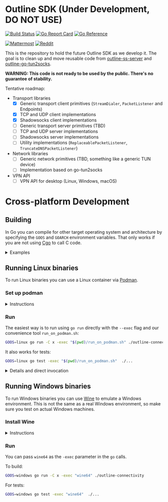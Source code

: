 # Outline SDK (Under Development, DO NOT USE)

[![Build Status](https://github.com/Jigsaw-Code/outline-internal-sdk/actions/workflows/test.yml/badge.svg)](https://github.com/Jigsaw-Code/outline-internal-sdk/actions/workflows/test.yml?query=branch%3Amain)
[![Go Report Card](https://goreportcard.com/badge/github.com/Jigsaw-Code/outline-internal-sdk)](https://goreportcard.com/report/github.com/Jigsaw-Code/outline-internal-sdk)
[![Go Reference](https://pkg.go.dev/badge/github.com/Jigsaw-Code/outline-internal-sdk.svg)](https://pkg.go.dev/github.com/Jigsaw-Code/outline-internal-sdk)

[![Mattermost](https://badgen.net/badge/Mattermost/Outline%20Community/blue)](https://community.internetfreedomfestival.org/community/channels/outline-community)
[![Reddit](https://badgen.net/badge/Reddit/r%2Foutlinevpn/orange)](https://www.reddit.com/r/outlinevpn/)

This is the repository to hold the future Outline SDK as we develop it. The goal is to clean up and move reusable code from [outline-ss-server](https://github.com/Jigsaw-Code/outline-ss-server) and [outline-go-tun2socks](https://github.com/Jigsaw-Code/outline-go-tun2socks).

**WARNING: This code is not ready to be used by the public. There's no guarantee of stability.**

Tentative roadmap:

- Transport libraries
  - [x] Generic transport client primitives (`StreamDialer`, `PacketListener` and Endpoints)
  - [x] TCP and UDP client implementations
  - [x] Shadowsocks client implementations
  - [ ] Generic transport server primitives (TBD)
  - [ ] TCP and UDP server implementations
  - [ ] Shadowsocks server implementations
  - [ ] Utility implementations (`ReplaceablePacketListener`, `TruncateDNSPacketListener`)

- Network libraries
  - [ ] Generic network primitives (TBD, something like a generic TUN device)
  - [ ] Implementation based on go-tun2socks

- VPN API
  - [ ] VPN API for desktop (Linux, Windows, macOS)

# Cross-platform Development

## Building

In Go you can compile for other target operating system and architecture by specifying the `GOOS` and `GOARCH` environment variables. That only works if you are not using [Cgo](https://pkg.go.dev/cmd/cgo) to call C code.

<details>
  <summary>Examples</summary>

MacOS example:
```
% GOOS=darwin go build -C x -o ./bin/ ./outline-connectivity 
% file ./x/bin/outline-connectivity 
./x/bin/outline-connectivity: Mach-O 64-bit executable x86_64
```

Linux example:
```
% GOOS=linux go build -C x -o ./bin/ ./outline-connectivity 
% file ./x/bin/outline-connectivity                      
./x/bin/outline-connectivity: ELF 64-bit LSB executable, x86-64, version 1 (SYSV), statically linked, Go BuildID=n0WfUGLum4Y6OpYxZYuz/lbtEdv_kvyUCd3V_qOqb/CC_6GAQqdy_ebeYTdn99/Tk_G3WpBWi8vxqmIlIuU, with debug_info, not stripped
```

Windows example:
```
% GOOS=windows go build -C x -o ./bin/ ./outline-connectivity 
% file ./x/bin/outline-connectivity.exe 
./x/bin/outline-connectivity.exe: PE32+ executable (console) x86-64 (stripped to external PDB), for MS Windows
```
</details>

## Running Linux binaries

To run Linux binaries you can use a Linux container via [Podman](https://podman.io/).

### Set up podman
<details>
  <summary>Instructions</summary>

[Install Podman](https://podman.io/docs/installation)
On macOS (once):
```sh
brew install podman
```

Create the podman service VM (once):
```sh
podman machine init
```

Start the VM (after every time it is stopped):
```sh
podman machine start
``` 

You can see it running with `podman machine list`:
```
% podman machine list
NAME                     VM TYPE     CREATED        LAST UP            CPUS        MEMORY      DISK SIZE
podman-machine-default*  qemu        3 minutes ago  Currently running  1           2.147GB     107.4GB
```

When you are done with development, you can stop the machine:
```sh
podman machine stop
```
</details>

### Run

The easiest way is to run using `go run` directly with the `--exec` flag and our convenience tool `run_on_podman.sh`:
```sh
GOOS=linux go run -C x -exec "$(pwd)/run_on_podman.sh" ./outline-connectivity
```

It also works for tests:
```sh
GOOS=linux go test -exec "$(pwd)/run_on_podman.sh"  ./...
```

<details>
  <summary>Details and direct invocation</summary>

The `run_on_podman.sh` script uses `podman run` and the minimal [Alpine Linux](https://en.wikipedia.org/wiki/Alpine_Linux) to run the binary you want:
```sh
podman run --rm -it -v "${bin}":/outline/bin alpine /outline/bin "$@"
```

You can also use `podman` directly to run a pre-built binary:
```
% podman run --rm -it -v ./x/bin:/outline alpine /outline/outline-connectivity
Usage of /outline/outline-connectivity:
  -domain string
        Domain name to resolve in the test (default "example.com.")
  -key string
        Outline access key
  -proto string
        Comma-separated list of the protocols to test. Muse be "tcp", "udp", or a combination of them (default "tcp,udp")
  -resolver string
        Comma-separated list of addresses of DNS resolver to use for the test (default "8.8.8.8,2001:4860:4860::8888")
  -v    Enable debug output
```

Flags explanation:
- `--rm`: Remove container (and pod if created) after exit
- `-i` (interactive): Keep STDIN open even if not attached
- `-t` (tty): Allocate a pseudo-TTY for container
- `-v` (volume): Bind mount a volume into the container. Volume source will be on the server machine, not the client
</details>

## Running Windows binaries

To run Windows binaries you can use [Wine](https://en.wikipedia.org/wiki/Wine_(software)) to emulate a Windows environment.
This is not the same as a real Windows environment, so make sure you test on actual Windows machines.

### Install Wine

<details>
  <summary>Instructions</summary>

Follow the instructions at https://wiki.winehq.org/Download.

On macOS: 
```
brew tap homebrew/cask-versions
brew install --cask --no-quarantine wine-stable
```

After installation, `wine64` should be on your `PATH`. Check with:
```
wine64 --version
```

</details>

### Run

You can pass `wine64` as the `-exec` parameter in the `go` calls.

To build:

```sh
GOOS=windows go run -C x -exec "wine64" ./outline-connectivity
```

For tests:
```sh
GOOS=windows go test -exec "wine64"  ./...
```
